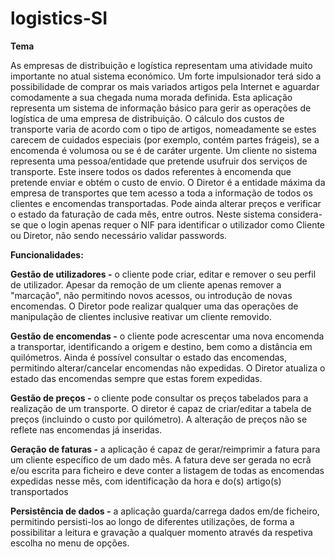 # logistics-SI

**Tema**

As empresas de distribuição e logística representam uma atividade muito importante no atual sistema económico.
Um forte impulsionador terá sido a possibilidade de comprar os mais variados artigos pela Internet e aguardar comodamente a sua chegada numa morada definida.
Esta aplicação representa um sistema de informação básico para gerir as operações de logística de uma empresa de distribuição.
O cálculo dos custos de transporte varia de acordo com o tipo de artigos, nomeadamente se estes carecem de cuidados especiais (por exemplo, contém partes frágeis), se a encomenda é volumosa ou se é de caráter urgente. Um cliente no sistema representa uma pessoa/entidade que pretende usufruir dos serviços de transporte. Este insere todos os dados referentes à encomenda que pretende enviar e obtém o custo de envio. O Diretor é a entidade máxima da empresa de transportes que tem acesso a toda a informação de todos os clientes e encomendas transportadas. Pode ainda alterar preços e verificar o estado da faturação de cada mês, entre outros. Neste sistema considera-se que o login apenas requer o NIF para identificar o utilizador como Cliente ou Diretor, não sendo necessário validar passwords.

**Funcionalidades:**

**Gestão de utilizadores -** o cliente pode criar, editar e remover o seu perfil de utilizador. Apesar da remoção de um cliente apenas remover a "marcação", não 
permitindo novos acessos, ou introdução de novas encomendas. O Diretor pode realizar qualquer uma das operações de manipulação de clientes inclusive reativar um cliente removido.

**Gestão de encomendas -** o cliente pode acrescentar uma nova encomenda a transportar, identificando a origem e destino, bem como a distância em quilómetros. Ainda é possível consultar o estado das encomendas, permitindo alterar/cancelar encomendas não expedidas. O Diretor atualiza o estado das encomendas sempre que estas forem expedidas.

**Gestão de preços -** o cliente pode consultar os preços tabelados para a realização de um transporte. O diretor é capaz de criar/editar a tabela de preços (incluindo o custo por quilómetro). A alteração de preços não se reflete nas encomendas já inseridas.

**Geração de faturas -** a aplicação é capaz de gerar/reimprimir a fatura para um cliente específico de um dado mês. A fatura deve ser gerada no ecrã e/ou escrita para ficheiro e deve conter a listagem de todas as encomendas expedidas nesse mês, com identificação da hora e do(s) artigo(s) transportados

**Persistência de dados -** a aplicação guarda/carrega dados em/de ficheiro, permitindo persisti-los ao longo de diferentes utilizações, de forma a possibilitar a leitura e gravação a qualquer momento através da respetiva escolha no menu de opções.
